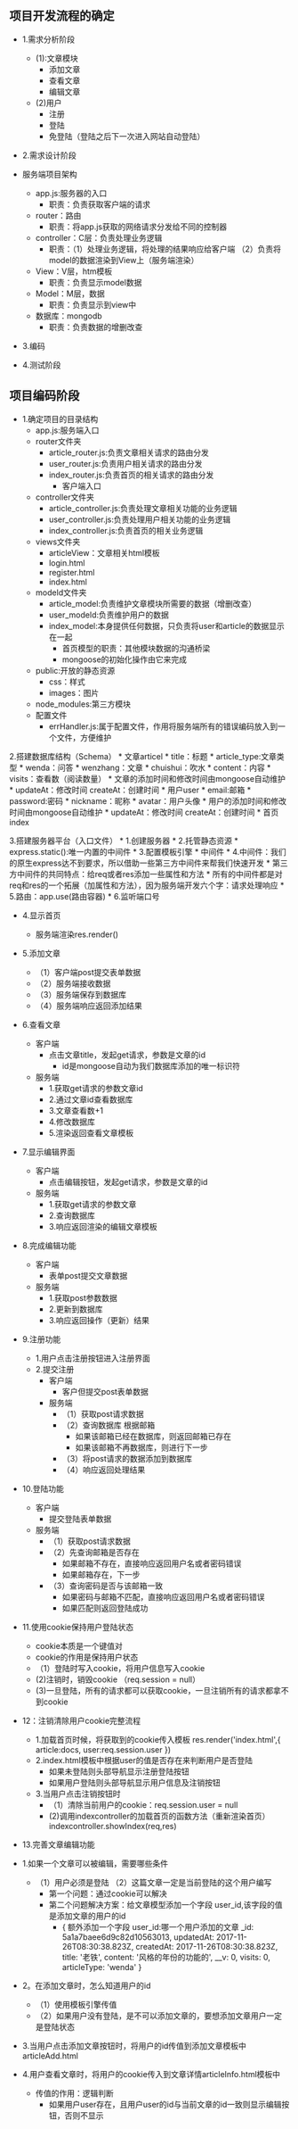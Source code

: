 ## 项目开发流程的确定

* 1.需求分析阶段
    * (1):文章模块
        * 添加文章
        * 查看文章
        * 编辑文章
    * (2)用户
        * 注册
        * 登陆
        * 免登陆（登陆之后下一次进入网站自动登陆）

* 2.需求设计阶段

* 服务端项目架构
    * app.js:服务器的入口
        * 职责：负责获取客户端的请求
    * router：路由
        * 职责：将app.js获取的网络请求分发给不同的控制器
    * controller：C层：负责处理业务逻辑
        * 职责：（1）处理业务逻辑，将处理的结果响应给客户端    （2）负责将model的数据渲染到View上（服务端渲染）
    * View：V层，htm模板
        * 职责：负责显示model数据
    * Model：M层，数据
        * 职责：负责显示到view中
    * 数据库：mongodb
        * 职责：负责数据的增删改查

* 3.编码

* 4.测试阶段


## 项目编码阶段

* 1.确定项目的目录结构
    * app.js:服务端入口
    * router文件夹
        * article_router.js:负责文章相关请求的路由分发
        * user_router.js:负责用户相关请求的路由分发
        * index_router.js:负责首页的相关请求的路由分发
            * 客户端入口
    * controller文件夹
        * article_controller.js:负责处理文章相关功能的业务逻辑
        * user_controller.js:负责处理用户相关功能的业务逻辑
        * index_controller.js:负责首页的相关业务逻辑
    * views文件夹
        * articleView：文章相关html模板
        * login.html
        * register.html
        * index.html
    * modeld文件夹
        * article_model:负责维护文章模块所需要的数据（增删改查）
        * user_modeld:负责维护用户的数据
        * index_model:本身提供任何数据，只负责将user和article的数据显示在一起
            * 首页模型的职责：其他模块数据的沟通桥梁
            * mongoose的初始化操作由它来完成
    * public:开放的静态资源
        * css：样式
        * images：图片
    * node_modules:第三方模块
    * 配置文件
        * errHandler.js:属于配置文件，作用将服务端所有的错误编码放入到一个文件，方便维护

2.搭建数据库结构（Schema）
    * 文章articel
        * title：标题
        * article_type:文章类型
            * wenda：问答
            * wenzhang：文章
            * chuishui：吹水
        * content：内容
        * visits：查看数（阅读数量）
        * 文章的添加时间和修改时间由mongoose自动维护
            * updateAt：修改时间  createAt：创建时间
    * 用户user
        * email:邮箱
        * password:密码
        * nickname：昵称
        * avatar：用户头像
        * 用户的添加时间和修改时间由mongoose自动维护
            * updateAt：修改时间  createAt：创建时间
    * 首页index

3.搭建服务器平台（入口文件）
    * 1.创建服务器
    * 2.托管静态资源
        * express.static():唯一内置的中间件
    * 3.配置模板引擎
        * 中间件
    * 4.中间件：我们的原生express达不到要求，所以借助一些第三方中间件来帮我们快速开发
        * 第三方中间件的共同特点：给req或者res添加一些属性和方法
            * 所有的中间件都是对req和res的一个拓展（加属性和方法），因为服务端开发六个字：请求处理响应
    * 5.路由：app.use(路由容器)
    * 6.监听端口号

* 4.显示首页
    * 服务端渲染res.render()

* 5.添加文章
    * （1）客户端post提交表单数据
    * （2）服务端接收数据
    * （3）服务端保存到数据库
    * （4）服务端响应返回添加结果

* 6.查看文章
    * 客户端
        * 点击文章title，发起get请求，参数是文章的id
            * id是mongoose自动为我们数据库添加的唯一标识符
    * 服务端
        * 1.获取get请求的参数文章id
        * 2.通过文章id查看数据库
        * 3.文章查看数+1
        * 4.修改数据库
        * 5.渲染返回查看文章模板

* 7.显示编辑界面
    * 客户端
        * 点击编辑按钮，发起get请求，参数是文章的id
    * 服务端
        * 1.获取get请求的参数文章
        * 2.查询数据库
        * 3.响应返回渲染的编辑文章模板

* 8.完成编辑功能
    * 客户端
        * 表单post提交文章数据
    * 服务端
        * 1.获取post参数数据
        * 2.更新到数据库
        * 3.响应返回操作（更新）结果

* 9.注册功能
    * 1.用户点击注册按钮进入注册界面
    * 2.提交注册
        * 客户端
            * 客户但提交post表单数据
        * 服务端
            * （1）获取post请求数据
            * （2）查询数据库 根据邮箱
                * 如果该邮箱已经在数据库，则返回邮箱已存在
                * 如果该邮箱不再数据库，则进行下一步
            * （3）将post请求的数据添加到数据库
            * （4）响应返回处理结果

* 10.登陆功能
    * 客户端
        * 提交登陆表单数据
    * 服务端
        * （1）获取post请求数据
        * （2）先查询邮箱是否存在
            * 如果邮箱不存在，直接响应返回用户名或者密码错误
            * 如果邮箱存在，下一步
        * （3）查询密码是否与该邮箱一致
            * 如果密码与邮箱不匹配，直接响应返回用户名或者密码错误
            * 如果匹配则返回登陆成功

* 11.使用cookie保持用户登陆状态
    * cookie本质是一个键值对
    * cookie的作用是保持用户状态
    * （1）登陆时写入cookie，将用户信息写入cookie
    * (2)注销时，销毁cookie （req.session = null）
    * (3)一旦登陆，所有的请求都可以获取cookie，一旦注销所有的请求都拿不到cookie

* 12：注销清除用户cookie完整流程
    * 1.加载首页时候，将获取到的cookie传入模板 res.render('index.html',{
        article:docs,
        user:req.session.user
    })
    * 2.index.html模板中根据user的值是否存在来判断用户是否登陆
        * 如果未登陆则头部导航显示注册登陆按钮
        * 如果用户登陆则头部导航显示用户信息及注销按钮
    * 3.当用户点击注销按钮时
        * （1）清除当前用户的cookie：req.session.user = null
        * (2)调用indexcontroller的加载首页的函数方法（重新渲染首页）indexcontroller.showIndex(req,res)

* 13.完善文章编辑功能

* 1.如果一个文章可以被编辑，需要哪些条件
    * （1）用户必须是登陆 （2）这篇文章一定是当前登陆的这个用户编写
        * 第一个问题：通过cookie可以解决
        * 第二个问题解决方案：给文章模型添加一个字段 user_id,该字段的值是添加文章的用户的id
            * { 额外添加一个字段 user_id:哪一个用户添加的文章
                _id: 5a1a7baee6d9c82d10563013,
                updatedAt: 2017-11-26T08:30:38.823Z,
                createdAt: 2017-11-26T08:30:38.823Z,
                 title: '老铁',
                content: '风格的年份的功能的',
                __v: 0,
                visits: 0,
                articleType: 'wenda' }

* 2。在添加文章时，怎么知道用户的id
    * （1）使用模板引擎传值
    * （2）如果用户没有登陆，是不可以添加文章的，要想添加文章用户一定是登陆状态

* 3.当用户点击添加文章按钮时，将用户的id传值到添加文章模板中articleAdd.html

* 4.用户查看文章时，将用户的cookie传入到文章详情articleInfo.html模板中
    * 传值的作用：逻辑判断
        * 如果用户user存在，且用户user的id与当前文章的id一致则显示编辑按钮，否则不显示